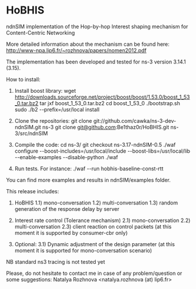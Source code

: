 HoBHIS
======

ndnSIM implementation of the Hop-by-hop Interest shaping mechanism for Content-Centric Networking

More detailed information about the mechanism can be found here:
http://www-npa.lip6.fr/~rozhnova/papers/nomen2012.pdf

The implementation has been developed and tested for ns-3 version 3.14.1 (3.15).

How to install:

1. Install boost library:
wget http://downloads.sourceforge.net/project/boost/boost/1.53.0/boost_1_53_0.tar.bz2
tar jxf boost_1_53_0.tar.bz2
cd boost_1_53_0
./bootstrap.sh
sudo ./b2 --prefix=/usr/local install

2. Clone the repositories:
git clone git://github.com/cawka/ns-3-dev-ndnSIM.git ns-3
git clone git@github.com:Be1thaz0r/HoBHIS.git ns-3/src/ndnSIM

3. Compile the code:
cd ns-3/
git checkout ns-3.17-ndnSIM-0.5
./waf configure --boost-includes=/usr/local/include --boost-libs=/usr/local/lib --enable-examples --disable-python
./waf

4. Run tests. For instance:
./waf --run hobhis-baseline-const-rtt

You can find more examples and results in ndnSIM/examples folder.

This release includes:

1) HoBHIS
	1.1) mono-conversation
	1.2) multi-conversation
	1.3) random generation of the response delay by server

2) Interest rate control (Tolerance mechanism)
	2.1) mono-conversation
	2.2) multi-conversation
	2.3) client reaction on control packets (at this moment it is supported by consumer-cbr only)

3) Optional:
	3.1) Dynamic adjustment of the design parameter (at this moment it is supported for mono-conversation scenario)

NB standard ns3 tracing is not tested yet

Please, do not hesitate to contact me in case of any problem/question or some suggestions: Natalya Rozhnova <natalya.rozhnova (at) lip6.fr>

